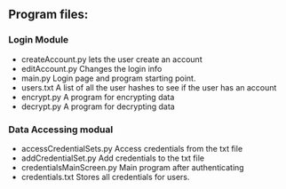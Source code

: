 ## Program files:
### Login Module
* createAccount.py          lets the user create an account
* editAccount.py            Changes the login info
* main.py                   Login page and program starting point.
* users.txt                 A list of all the user hashes to see if the user has an account
* encrypt.py                A program for encrypting data
* decrypt.py                A program for decrypting data


### Data Accessing modual 
* accessCredentialSets.py   Access credentials from the txt file
* addCredentialSet.py       Add credentials to the txt file
* credentialsMainScreen.py  Main program after authenticating
* credentials.txt           Stores all credentials for users.
